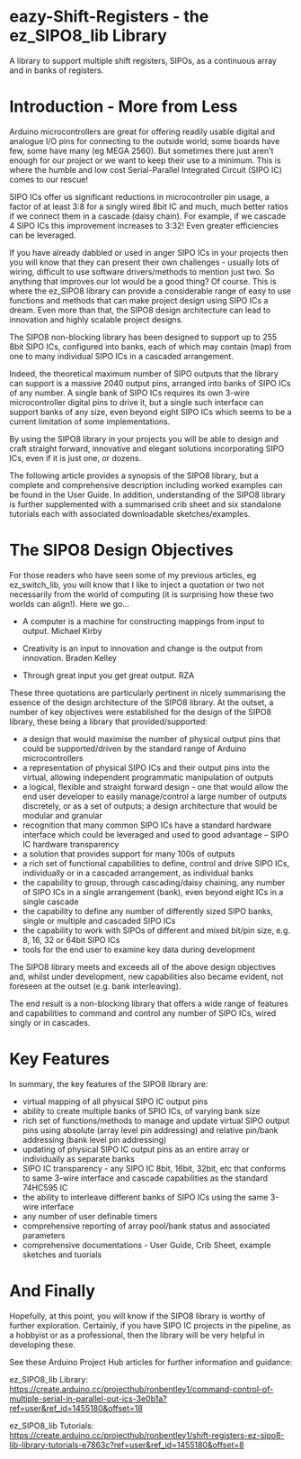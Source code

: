 # eazy-Shift-Registers - the ez_SIPO8_lib Library
A library to support multiple shift registers, SIPOs, as a continuous array and in banks of registers.


# Introduction - More from Less

Arduino microcontrollers are great for offering readily usable digital and analogue I/O pins for connecting to the outside world; some boards have few, some have many (eg MEGA 2560). But sometimes there just aren't enough for our project or we want to keep their use to a minimum. This is where the humble and low cost Serial-Parallel Integrated Circuit (SIPO IC) comes to our rescue!


SIPO ICs offer us significant reductions in microcontroller pin usage, a factor of at least 3:8 for a singly wired 8bit IC and much, much better ratios if we connect them in a cascade (daisy chain). For example, if we cascade 4 SIPO ICs this improvement increases to 3:32! Even greater efficiencies can be leveraged.


If you have already dabbled or used in anger SIPO ICs in your projects then you will know that they can present their own challenges - usually lots of wiring, difficult to use software drivers/methods to mention just two. So anything that improves our lot would be a good thing? Of course. This is where the ez_SIPO8 library can provide a considerable range of easy to use functions and methods that can make project design using SIPO ICs a dream. Even more than that, the SIPO8 design architecture can lead to innovation and highly scalable project designs.


The SIPO8 non-blocking library has been designed to support up to 255 8bit SIPO ICs, configured into banks, each of which may contain (map) from one to many individual SIPO ICs in a cascaded arrangement.

Indeed, the theoretical maximum number of SIPO outputs that the library can support is a massive 2040 output pins, arranged into banks of SIPO ICs of any number. A single bank of SIPO ICs requires its own 3-wire microcontroller digital pins to drive it, but a single such interface can support banks of any size, even beyond eight SIPO ICs which seems to be a current limitation of some implementations.

By using the SIPO8 library in your projects you will be able to design and craft straight forward, innovative and elegant solutions incorporating SIPO ICs, even if it is just one, or dozens.


The following article provides a synopsis of the SIPO8 library, but a complete and comprehensive description including worked examples can be found in the User Guide. In addition, understanding of the SIPO8 library is further supplemented with a summarised crib sheet and six standalone tutorials each with associated downloadable sketches/examples.


# The SIPO8 Design Objectives

For those readers who have seen some of my previous articles, eg ez_switch_lib, you will know that I like to inject a quotation or two not necessarily from the world of computing (it is surprising how these two worlds can align!). Here we go...

- A computer is a machine for constructing mappings from input to output. Michael Kirby

- Creativity is an input to innovation and change is the output from innovation. Braden Kelley

- Through great input you get great output. RZA

These three quotations are particularly pertinent in nicely summarising the essence of the design architecture of the SIPO8 library. At the outset, a number of key objectives were established for the design of the SIPO8 library, these being a library that provided/supported:


- a design that would maximise the number of physical output pins that could be supported/driven by the standard range of Arduino microcontrollers
- a representation of physical SIPO ICs and their output pins into the virtual, allowing independent programmatic manipulation of outputs
- a logical, flexible and straight forward design - one that would allow the end user developer to easily manage/control a large number of outputs discretely, or as a set of outputs; a design architecture that would be modular and granular
- recognition that many common SIPO ICs have a standard hardware interface which could be leveraged and used to good advantage – SIPO IC hardware transparency
- a solution that provides support for many 100s of outputs
- a rich set of functional capabilities to define, control and drive SIPO ICs, individually or in a cascaded arrangement, as individual banks
- the capability to group, through cascading/daisy chaining, any number of SIPO ICs in a single arrangement (bank), even beyond eight ICs in a single cascade
- the capability to define any number of differently sized SIPO banks, single or multiple and cascaded SIPO ICs
- the capability to work with SIPOs of different and mixed bit/pin size, e.g. 8, 16, 32 or 64bit SIPO ICs
- tools for the end user to examine key data during development


The SIPO8 library meets and exceeds all of the above design objectives and, whilst under development, new capabilities also became evident, not foreseen at the outset (e.g. bank interleaving).


The end result is a non-blocking library that offers a wide range of features and capabilities to command and control any number of SIPO ICs, wired singly or in cascades.


# Key Features

In summary, the key features of the SIPO8 library are:

- virtual mapping of all physical SIPO IC output pins
- ability to create multiple banks of SPIO ICs, of varying bank size
- rich set of functions/methods to manage and update virtual SIPO output pins using absolute (array level pin addressing) and relative pin/bank addressing (bank level pin addressing)
- updating of physical SIPO IC output pins as an entire array or individually as separate banks
- SIPO IC transparency - any SIPO IC 8bit, 16bit, 32bit, etc that conforms to same 3-wire interface and cascade capabilities as the standard 74HC595 IC
- the ability to interleave different banks of SIPO ICs using the same 3-wire interface
- any number of user definable timers
- comprehensive reporting of array pool/bank status and associated parameters
- comprehensive documentations - User Guide, Crib Sheet, example sketches and tuorials

# And Finally

Hopefully, at this point, you will know if the SIPO8 library is worthy of further exploration. Certainly, if you have SIPO IC projects in the pipeline, as a hobbyist or as a professional, then the library will be very helpful in developing these.

See these Arduino Project Hub articles for further information and guidance:

ez_SIPO8_lib Library:
https://create.arduino.cc/projecthub/ronbentley1/command-control-of-multiple-serial-in-parallel-out-ics-3e0b1a?ref=user&ref_id=1455180&offset=18

ez_SIPO8_lib Tutorials:
https://create.arduino.cc/projecthub/ronbentley1/shift-registers-ez-sipo8-lib-library-tutorials-e7863c?ref=user&ref_id=1455180&offset=8


<END>
  

